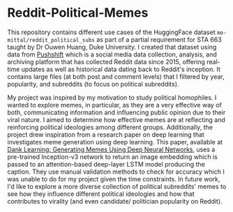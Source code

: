 # Reddit-Political-Memes

This repository contains different use cases of the HuggingFace dataset `mo-mittal/reddit_political_subs` as part of a partial requirement for STA 663 taught by Dr Ouwen Huang, Duke University. I created that dataset using data from [Pushshift]([url](https://the-eye.eu/redarcs/)) which is a social media data collection, analysis, and archiving platform that has collected Reddit data since 2015, offering real-time updates as well as historical data dating back to Reddit's inception. It contains large files (at both post and comment levels) that I filtered by year, popularity, and subreddits (to focus on political subreddits). 

My project was inspired by my motivation to study political homophiles. I wanted to explore memes, in particular, as they are a very effective way of both, communicating information and influencing public opinion due to their viral nature. I aimed to determine how effective memes are at reflecting and reinforcing political ideologies among different groups. Additionally, the project drew inspiration from a research paper on deep learning that investigates meme generation using deep learning. This paper, available at [Dank Learning: Generating Memes Using Deep
Neural Networks](https://arxiv.org/pdf/1806.04510), uses a pre-trained Inception-v3 network to return an image embedding which is passed to an attention-based deep-layer LSTM model producing the caption. They use manual validation methods to check for accuracy which I was unable to do for my project given the time constraints. In future work, I'd like to explore a more diverse collection of political subreddits' memes to see how they influence different political ideologies and how that contributes to virality (and even candidate/ politician popularity on Reddit).
